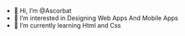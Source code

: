 - 👋 Hi, I’m @Ascorbat
- 👀 I’m interested in Designing Web Apps And Mobile Apps
- 🌱 I’m currently learning Html and Css

<!---
Ascorbat/Ascorbat is a ✨ special ✨ repository because its `README.md` (this file) appears on your GitHub profile.
You can click the Preview link to take a look at your changes.
--->
